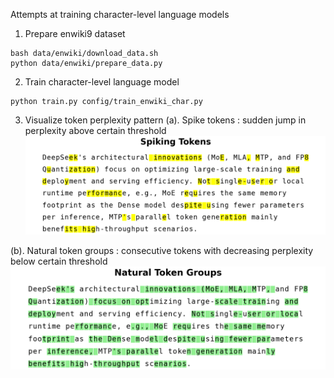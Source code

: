 Attempts at training character-level language models

1. Prepare enwiki9 dataset 
```
bash data/enwiki/download_data.sh
python data/enwiki/prepare_data.py
```

2. Train character-level language model 
```
python train.py config/train_enwiki_char.py
```

3. Visualize token perplexity pattern 
(a). Spike tokens : sudden jump in perplexity above certain threshold 
![Spike tokens](spiking_tokens.png)

(b). Natural token groups : consecutive tokens with decreasing perplexity below certain threshold
![Natural token groups](natural_token_groups.png)
